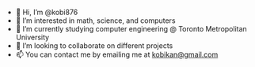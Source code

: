 - 👋 Hi, I’m @kobi876
- 👀 I’m interested in math, science, and computers
- 🌱 I’m currently studying computer engineering @ Toronto Metropolitan University 
- 💞️ I’m looking to collaborate on different projects 
- 📫 You can contact me by emailing me at kobikan@gmail.com

<!---
kobi876/kobi876 is a ✨ special ✨ repository because its `README.md` (this file) appears on your GitHub profile.
You can click the Preview link to take a look at your changes.
--->
